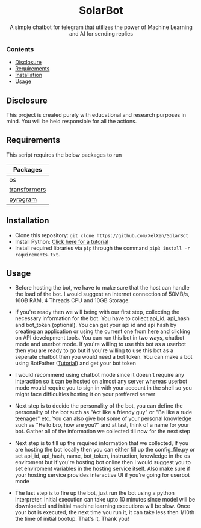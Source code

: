 <h1 align="center">SolarBot</h1>
<p align="center">A simple chatbot for telegram that utilizes the power of Machine Learning and AI for sending replies</p>

### Contents

- [Disclosure](#disclosure)
- [Requirements](#requirements)
- [Installation](#installation)
- [Usage](#usage)

## Disclosure

This project is created purely with educational and research purposes in mind. You will be held responsible for all the actions.

## Requirements

This script requires the below packages to run

| Packages |
| --- |
| os |
| [transformers](https://pypi.org/project/transformers/) |
| [pyrogram](https://pypi.org/project/pyrogram/) |

## Installation

- Clone this repository: `git clone https://github.com/XelXen/SolarBot`
- Install Python: [Click here for a tutorial](https://realpython.com/installing-python/)
- Install required libraries via `pip` through the command `pip3 install -r requirements.txt`.

## Usage

- Before hosting the bot, we have to make sure that the host can handle the load of the bot. I would suggest an internet connection of 50MB/s, 16GB RAM, 4 Threads CPU and 10GB Storage.

- If you're ready then we will being with our first step, collecting the necessary information for the bot. You have to collect api_id, api_hash and bot_token (optional). You can get your api id and api hash by creating an application or using the current one from [here](https://my.telegram.org) and clicking on API development tools. You can run this bot in two ways, chatbot mode and userbot mode. If you're willing to use this bot as a userbot then you are ready to go but if you're willing to use this bot as a seperate chatbot then you would need a bot token. You can make a bot using BotFather ([Tutorial](https://blog.devgenius.io/how-to-set-up-your-telegram-bot-using-botfather-fd1896d68c02#:~:text=Who%20is%20BotFather,bot%27s%20token%20again.)) and get your bot token

- I would recommend using chatbot mode since it doesn't require any interaction so it can be hosted on almost any server whereas userbot mode would require you to sign in with your account in the shell so you might face difficulties hosting it on your preffered server

- Next step is to decide the personality of the bot, you can define the personality of the bot such as "Act like a friendy guy" or "Be like a rude teenager" etc. You can also give bot some of your personal knowledge such as "Hello bro, how are you?" and at last, think of a name for your bot. Gather all of the information we collected till now for the next step

- Next step is to fill up the required information that we collected, If you are hosting the bot locally then you can either fill up the config_file.py or set api_id, api_hash, name, bot_token, instruction, knowledge in the os enviroment but if you're hosting bot online then I would suggest you to set enviroment variables in the hosting service itself. Also make sure if your hosting service provides interactive UI if you're going for userbot mode

- The last step is to fire up the bot, just run the bot using a python interpreter. Initial execution can take upto 10 minutes since model will be downloaded and initial machine learning executions will be slow. Once your bot is executed, the next time you run it, it can take less then 1/10th the time of initial bootup. That's it, Thank you!
